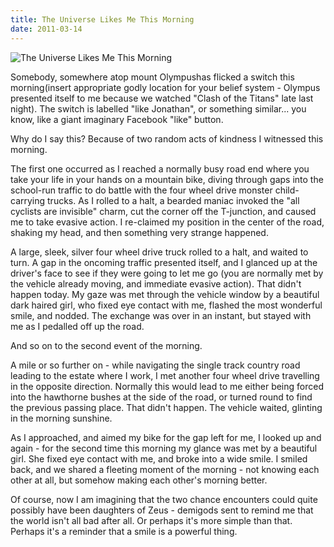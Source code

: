 ```yaml
---
title: The Universe Likes Me This Morning
date: 2011-03-14
---
```


![The Universe Likes Me This Morning](https://source.unsplash.com/qTpc0Vj4YoE/1600x900)

Somebody, somewhere atop mount Olympushas flicked a switch this morning(insert appropriate godly location for your belief system - Olympus presented itself to me because we watched "Clash of the Titans" late last night). The switch is labelled "like Jonathan", or something similar... you know, like a giant imaginary Facebook "like" button.

Why do I say this? Because of two random acts of kindness I witnessed this morning.

The first one occurred as I reached a normally busy road end where you take your life in your hands on a mountain bike, diving through gaps into the school-run traffic to do battle with the four wheel drive monster child-carrying trucks. As I rolled to a halt, a bearded maniac invoked the "all cyclists are invisible" charm, cut the corner off the T-junction, and caused me to take evasive action. I re-claimed my position in the center of the road, shaking my head, and then something very strange happened.

A large, sleek, silver four wheel drive truck rolled to a halt, and waited to turn. A gap in the oncoming traffic presented itself, and I glanced up at the driver's face to see if they were going to let me go (you are normally met by the vehicle already moving, and immediate evasive action). That didn't happen today. My gaze was met through the vehicle window by a beautiful dark haired girl, who fixed eye contact with me, flashed the most wonderful smile, and nodded. The exchange was over in an instant, but stayed with me as I pedalled off up the road.

And so on to the second event of the morning.

A mile or so further on - while navigating the single track country road leading to the estate where I work, I met another four wheel drive travelling in the opposite direction. Normally this would lead to me either being forced into the hawthorne bushes at the side of the road, or turned round to find the previous passing place. That didn't happen. The vehicle waited, glinting in the morning sunshine.

As I approached, and aimed my bike for the gap left for me, I looked up and again - for the second time this morning my glance was met by a beautiful girl. She fixed eye contact with me, and broke into a wide smile. I smiled back, and we shared a fleeting moment of the morning - not knowing each other at all, but somehow making each other's morning better.

Of course, now I am imagining that the two chance encounters could quite possibly have been daughters of Zeus - demigods sent to remind me that the world isn't all bad after all. Or perhaps it's more simple than that. Perhaps it's a reminder that a smile is a powerful thing.
